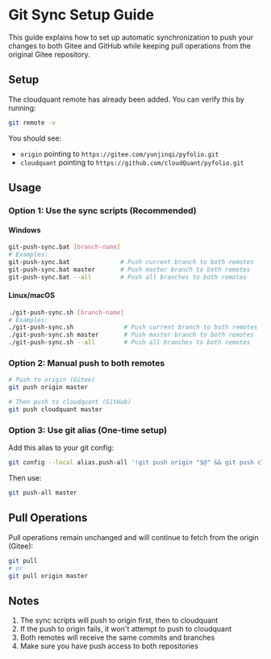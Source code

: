 # Git Sync Setup Guide

This guide explains how to set up automatic synchronization to push your changes to both Gitee and GitHub while keeping pull operations from the original Gitee repository.

## Setup

The cloudquant remote has already been added. You can verify this by running:
```bash
git remote -v
```

You should see:
- `origin` pointing to `https://gitee.com/yunjinqi/pyfolio.git`
- `cloudquant` pointing to `https://github.com/cloudQuant/pyfolio.git`

## Usage

### Option 1: Use the sync scripts (Recommended)

#### Windows
```bash
git-push-sync.bat [branch-name]
# Examples:
git-push-sync.bat              # Push current branch to both remotes
git-push-sync.bat master       # Push master branch to both remotes
git-push-sync.bat --all        # Push all branches to both remotes
```

#### Linux/macOS
```bash
./git-push-sync.sh [branch-name]
# Examples:
./git-push-sync.sh              # Push current branch to both remotes
./git-push-sync.sh master       # Push master branch to both remotes
./git-push-sync.sh --all        # Push all branches to both remotes
```

### Option 2: Manual push to both remotes

```bash
# Push to origin (Gitee)
git push origin master

# Then push to cloudquant (GitHub)
git push cloudquant master
```

### Option 3: Use git alias (One-time setup)

Add this alias to your git config:
```bash
git config --local alias.push-all '!git push origin "$@" && git push cloudquant "$@"'
```

Then use:
```bash
git push-all master
```

## Pull Operations

Pull operations remain unchanged and will continue to fetch from the origin (Gitee):
```bash
git pull
# or
git pull origin master
```

## Notes

1. The sync scripts will push to origin first, then to cloudquant
2. If the push to origin fails, it won't attempt to push to cloudquant
3. Both remotes will receive the same commits and branches
4. Make sure you have push access to both repositories